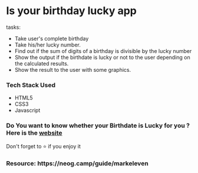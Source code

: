 # Is your birthday lucky app
<p>tasks:
<ul>
<li>Take user's complete birthday</li>
<li>Take his/her lucky number.</li>
<li>Find out if the sum of digits of a birthday is divisible by the lucky number</li>
<li>Show the output if the birthdate is lucky or not to the user depending on the calculated results.</li>
<li>Show the result to the user with some graphics.</li>
 </ul>
 <h3>Tech Stack Used</h3>
 <ul>
 <li>HTML5</li>
 <li>CSS3</li>
 <li>Javascript</li>
 </ul>
 </p>
<h3>Do You want to know whether your Birthdate is Lucky for you ? Here is the <a href=>website</a></h3>
<p>Don't forget to ⭐ if you enjoy it</p>
<h3>Resource: https://neog.camp/guide/markeleven </h3>
